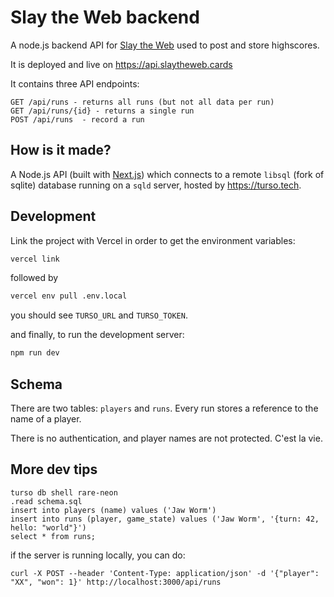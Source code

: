 # Slay the Web backend

A node.js backend API for [Slay the Web](https://github.com/oskarrough/slaytheweb) used to post and store highscores.

It is deployed and live on https://api.slaytheweb.cards

It contains three API endpoints:

```
GET /api/runs - returns all runs (but not all data per run)
GET /api/runs/{id} - returns a single run
POST /api/runs  - record a run
```

## How is it made?

A Node.js API (built with [Next.js](https://nextjs.org/)) which connects to a remote `libsql` (fork of sqlite) database running on a `sqld` server, hosted by https://turso.tech.

## Development

Link the project with Vercel in order to get the environment variables:

```bash
vercel link
```

followed by

```bash
vercel env pull .env.local
```

you should see `TURSO_URL` and `TURSO_TOKEN`.

and finally, to run the development server:

```bash
npm run dev
```

## Schema

There are two tables: `players` and `runs`. Every run stores a reference to the name of a player.

There is no authentication, and player names are not protected. C'est la vie.

## More dev tips

```
turso db shell rare-neon
.read schema.sql
insert into players (name) values ('Jaw Worm')
insert into runs (player, game_state) values ('Jaw Worm', '{turn: 42, hello: "world"}')
select * from runs;
```

if the server is running locally, you can do:

```
curl -X POST --header 'Content-Type: application/json' -d '{"player": "XX", "won": 1}' http://localhost:3000/api/runs
```
